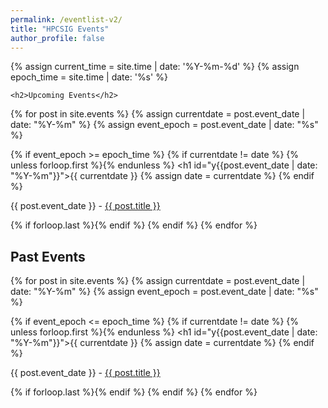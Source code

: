 ```yaml
---
permalink: /eventlist-v2/
title: "HPCSIG Events"
author_profile: false
---
```


<div id="dates3">
{% assign current_time = site.time | date: '%Y-%m-%d' %}
{% assign epoch_time = site.time | date: '%s' %}

    <h2>Upcoming Events</h2>
{% for post in site.events %}
  {% assign currentdate = post.event_date | date: "%Y-%m" %}
  {% assign event_epoch = post.event_date | date: "%s" %}

  {% if event_epoch >= epoch_time %}
    {% if currentdate != date %}
      {% unless forloop.first %}{% endunless %}
      <h1 id="y{{post.event_date | date: "%Y-%m"}}">{{ currentdate }}</h1>
      {% assign date = currentdate %}
    {% endif %}
      <p>{{ post.event_date }} - <a href="/HPC-SIG{{ post.url }}">{{ post.title }}</a></p>
    {% if forloop.last %}{% endif %}
  {% endif %}
{% endfor %}

  <h2>Past Events</h2>
{% for post in site.events %}
  {% assign currentdate = post.event_date | date: "%Y-%m" %}
  {% assign event_epoch = post.event_date | date: "%s" %}

  {% if event_epoch <= epoch_time %}
    {% if currentdate != date %}
      {% unless forloop.first %}{% endunless %}
      <h1 id="y{{post.event_date | date: "%Y-%m"}}">{{ currentdate }}</h1>
      {% assign date = currentdate %}
    {% endif %}
      <p>{{ post.event_date }} - <a href="/HPC-SIG{{ post.url }}">{{ post.title }}</a></p>
    {% if forloop.last %}{% endif %}
  {% endif %}
{% endfor %}




</div>  


